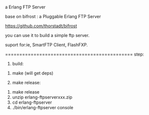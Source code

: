 a Erlang FTP Server

base on bifrost : a Pluggable Erlang FTP Server

https://github.com/thorstadt/bifrost

you can use it to build a simple ftp server.

suport for:ie, SmartFTP Client, FlashFXP.

=============================================
step:

1) build:

1. make  (will get deps)


2) make release:

1. make release  
2. unzip erlang-ftpserverxxx.zip 
3. cd erlang-ftpserver 
4. ./bin/erlang-ftpserver console 



